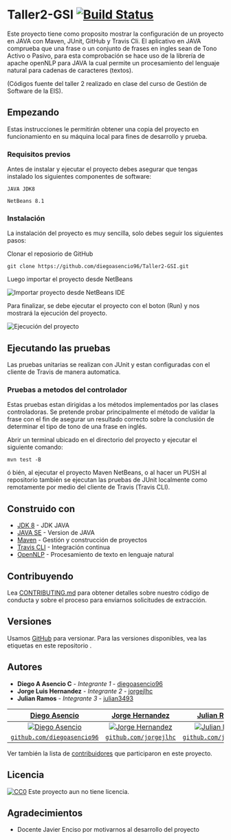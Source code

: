 # Taller2-GSI [![Build Status](https://travis-ci.org/diegoasencio96/Taller2-GSI.svg?branch=master)](https://travis-ci.org/diegoasencio96/Taller2-GSI) 

Este proyecto tiene como proposito mostrar la configuración de un proyecto en JAVA con Maven, JUnit, GitHub y Travis Cli. El aplicativo en JAVA comprueba que una frase o un conjunto de frases en ingles sean de Tono Activo o Pasivo, para esta comprobación se hace uso de la librería de apache openNLP para JAVA la cual permite un procesamiento del lenguaje natural para cadenas de caracteres (textos). 

(Códigos fuente del taller 2 realizado en clase del curso de Gestión de Software de la EIS).


## Empezando

Estas instrucciones le permitirán obtener una copia del proyecto en funcionamiento en su máquina local para fines de desarrollo y prueba.


### Requisitos previos

Antes de instalar y ejecutar el proyecto debes asegurar que tengas instalado los siguientes componentes de software:

```
JAVA JDK8
```
```
NetBeans 8.1 
```


### Instalación

La instalación del proyecto es muy sencilla, solo debes seguir los siguientes pasos:

Clonar el reposiorio de GitHub

```
git clone https://github.com/diegoasencio96/Taller2-GSI.git
```

Luego importar el proyecto desde NetBeans

![Importar proyecto desde NetBeans IDE](https://image.ibb.co/khmOZd/abrirproyecto.jpg)


Para finalizar, se debe ejecutar el proyecto con el boton (Run) y nos mostrará la ejecución del proyecto.

![Ejecución del proyecto](https://image.ibb.co/maUXSy/proyecto1.jpg)


## Ejecutando las pruebas

Las pruebas unitarias se realizan con JUnit y estan configuradas con el cliente de Travis de manera automatica.


### Pruebas a metodos del controlador

Estas pruebas estan dirigidas a los métodos implementados por las clases controladoras. Se pretende probar principalmente el método de validar la frase con el fin de asegurar un resultado correcto sobre la conclusión de determinar el tipo de tono de una frase en inglés.

Abrir un terminal ubicado en el directorio del proyecto y ejecutar el siguiente comando:
```
mvn test -B
```
ó bién, al ejecutar el proyecto Maven NetBeans, o al hacer un PUSH al repositorio también se ejecutan las pruebas de JUnit localmente como remotamente por medio del cliente de Travis (Travis CLI).


## Construido con

* [JDK 8](http://www.oracle.com/technetwork/java/javase/downloads/jdk8-downloads-2133151.html) - JDK JAVA
* [JAVA SE](http://www.oracle.com/technetwork/es/java/javase/downloads/index.html) - Version de JAVA
* [Maven](https://maven.apache.org/) - Gestión y construcción de proyectos
* [Travis CLI](https://travis-ci.org) - Integración continua
* [OpenNLP](https://opennlp.apache.org/) - Procesamiento de texto en lenguaje natural


## Contribuyendo

Lea [CONTRIBUTING.md]() para obtener detalles sobre nuestro código de conducta y sobre el proceso para enviarnos solicitudes de extracción.


## Versiones

Usamos [GitHub](https://github.com/) para versionar. Para las versiones disponibles, vea las etiquetas en este repositorio .


## Autores

* **Diego A Asencio C** - *Integrante 1* - [diegoasencio96](https://github.com/diegoasencio96)
* **Jorge Luis Hernandez** - *Integrante 2* - [jorgejlhc](https://github.com/jorgejlhc)
* **Julian Ramos** - *Integrante 3* - [julian3493](https://github.com/julian3493)


| <a href="https://github.com/diegoasencio96" target="_blank">Diego Asencio</a> | <a href="https://github.com/jorgejlhc" target="_blank">Jorge Hernandez</a> | <a href="https://github.com/julian3493" target="_blank">Julian Ramos</a> |
| :---: |:---:| :---:|
| [![Diego Asencio](https://avatars2.githubusercontent.com/u/24782779?s=200&v=4)](https://github.com/diegoasencio96)    | [![Jorge Hernandez](https://avatars1.githubusercontent.com/u/11539843?s=200&v=4)](https://github.com/jorgejlhc) | [![Julian Ramos](https://avatars3.githubusercontent.com/u/39846015?s=200&v=4)](https://github.com/julian3493)  |
| <a href="http://github.com/diegoasencio96" target="_blank">`github.com/diegoasencio96`</a> | <a href="http://github.com/jorgejlhc" target="_blank">`github.com/jorgejlhc`</a> | <a href="http://github.com/julian3493" target="_blank">`github.com/julian3493`</a> |


Ver también la lista de [contribuidores](https://github.com/diegoasencio96/Taller2-GSI/contributors) que participaron en este proyecto.


## Licencia

[![CC0](https://licensebuttons.net/p/zero/1.0/88x31.png)](https://creativecommons.org/publicdomain/zero/1.0/)
Este proyecto aun no tiene licencia.


## Agradecimientos

* Docente Javier Enciso por motivarnos al desarrollo del proyecto
